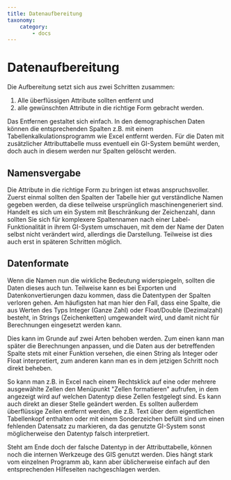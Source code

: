 ```yaml
---
title: Datenaufbereitung
taxonomy:
    category:
        - docs
---
```


# Datenaufbereitung
Die Aufbereitung setzt sich aus zwei Schritten zusammen:
1. Alle überflüssigen Attribute sollten entfernt und
2. alle gewünschten Attribute in die richtige Form gebracht werden.

Das Entfernen gestaltet sich einfach. In den demographischen Daten können die entsprechenden Spalten z.B. mit einem Tabellenkalkulationsprogramm wie Excel entfernt werden. Für die Daten mit zusätzlicher Attributtabelle muss eventuell ein GI-System bemüht werden, doch auch in diesem werden nur Spalten gelöscht werden.

## Namensvergabe
Die Attribute in die richtige Form zu bringen ist etwas anspruchsvoller. Zuerst einmal sollten den Spalten der Tabelle hier gut verständliche Namen gegeben werden, da diese teilweise ursprünglich maschinengeneriert sind. Handelt es sich um ein System mit Beschränkung der Zeichenzahl, dann sollten Sie sich für komplexere Spaltennamen nach einer Label-Funktionalität in ihrem GI-System umschauen, mit dem der Name der Daten selbst nicht verändert wird, allerdings die Darstellung. Teilweise ist dies auch erst in späteren Schritten möglich.

## Datenformate
Wenn die Namen nun die wirkliche Bedeutung widerspiegeln, sollten die Daten dieses auch tun. Teilweise kann es bei Exporten und Datenkonvertierungen dazu kommen, dass die Datentypen der Spalten verloren gehen. Am häufigsten hat man hier den Fall, dass eine Spalte, die aus Werten des Typs Integer (Ganze Zahl) oder Float/Double (Dezimalzahl) besteht, in Strings (Zeichenketten) umgewandelt wird, und damit nicht für Berechnungen eingesetzt werden kann.

Dies kann im Grunde auf zwei Arten behoben werden. Zum einen kann man später die Berechnungen anpassen, und die Daten aus der betreffenden Spalte stets mit einer Funktion versehen, die einen String als Integer oder Float interpretiert, zum anderen kann man es in dem jetzigen Schritt noch direkt beheben.

So kann man z.B. in Excel nach einem Rechtsklick auf eine oder mehrere ausgewählte Zellen den Menüpunkt "Zellen formatieren" aufrufen, in dem angezeigt wird auf welchen Datentyp diese Zellen festgelegt sind. Es kann auch direkt an dieser Stelle geändert werden. Es sollten außerdem überflüssige Zeilen entfernt werden, die z.B. Text über dem eigentlichen Tabellenkopf enthalten oder mit einem Sonderzeichen befüllt sind um einen fehlenden Datensatz zu markieren, da das genutzte GI-System sonst möglicherweise den Datentyp falsch interpretiert.

Steht am Ende doch der falsche Datentyp in der Attributtabelle, können noch die internen Werkzeuge des GIS genutzt werden. Dies hängt stark vom einzelnen Programm ab, kann aber üblicherweise einfach auf den entsprechenden Hilfeseiten nachgeschlagen werden.
